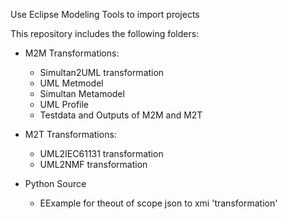 
Use Eclipse Modeling Tools to import projects

This repository includes the following folders:
* M2M Transformations:
	* Simultan2UML transformation 
	* UML Metmodel
	* Simultan Metamodel
	* UML Profile
	* Testdata and Outputs of M2M and M2T 
	
* M2T Transformations:
	* UML2IEC61131 transformation
	* UML2NMF transformation
	
* Python Source
	* EExample for theout of scope json to xmi 'transformation'
